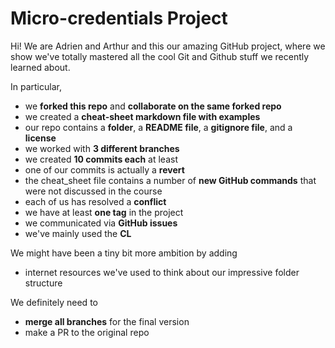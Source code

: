 # Micro-credentials Project

Hi! We are Adrien and Arthur and this our amazing GitHub project, where we show we've totally mastered all the cool Git and Github stuff we recently learned about.

In particular,
- we **forked this repo** and **collaborate on the same forked repo**
- we created a **cheat-sheet markdown file with examples**
- our repo contains a **folder**, a **README file**, a **gitignore file**, and a **license**
- we worked with **3 different branches**
- we created **10 commits each** at least
- one of our commits is actually a **revert**
- the cheat_sheet file contains a number of **new GitHub commands** that were not discussed in the course
- each of us has resolved a **conflict**
- we have at least **one tag** in the project
- we communicated via **GitHub issues**
- we've mainly used the **CL**

We might have been a tiny bit more ambition by adding
- internet resources we've used to think about our impressive folder structure

We definitely need to
- **merge all branches** for the final version
- make a PR to the original repo

